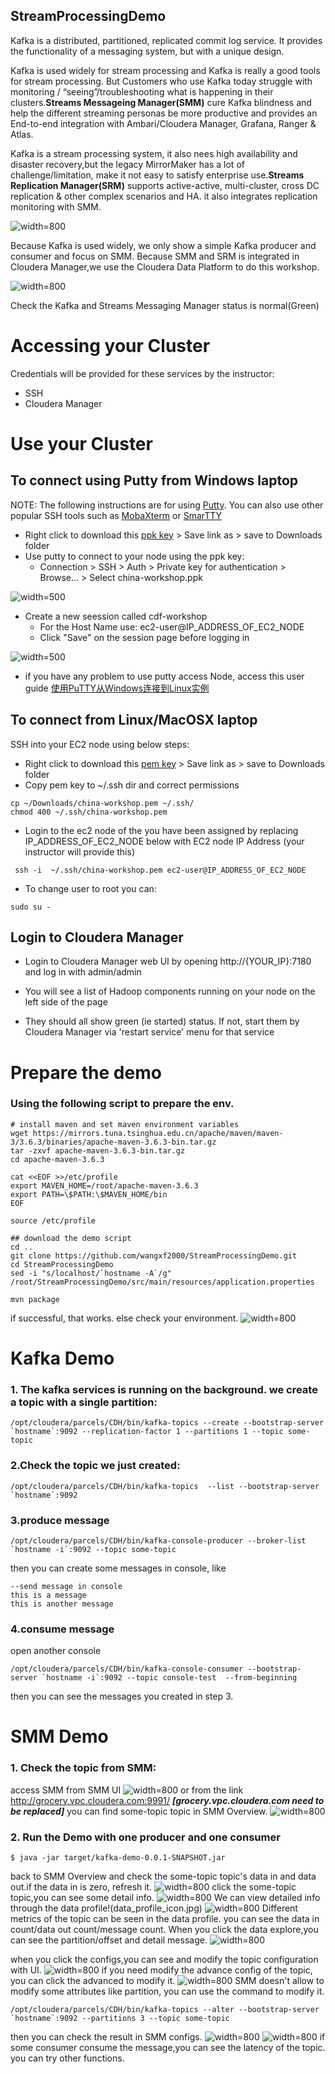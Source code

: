 ## StreamProcessingDemo

Kafka is a distributed, partitioned, replicated commit log service. It provides the functionality of a messaging system, but with a unique design. 

Kafka is used widely for stream processing and Kafka is really a good tools for stream processing. But Customers who use Kafka today struggle with monitoring / “seeing”/troubleshooting what is happening in their clusters.**Streams Messageing Manager(SMM)** cure Kafka blindness and help the  different streaming personas be more productive and provides an End-to-end integration with Ambari/Cloudera Manager, Grafana, Ranger & Atlas.

Kafka is a stream processing system, it also nees high availability and disaster recovery,but the legacy MirrorMaker has a lot of challenge/limitation, make it not easy to satisfy enterprise use.**Streams Replication Manager(SRM)** supports active-active, multi-cluster, cross DC replication & other complex scenarios and HA. it also integrates replication monitoring with SMM.


![width=800](StreamProcessing.jpg)

Because Kafka is used widely, we only show a simple Kafka producer and consumer and focus on SMM.
Because SMM and SRM is integrated in Cloudera Manager,we use the Cloudera Data Platform to do this workshop.

![width=800](ClouderaManager.jpg)

Check the Kafka and Streams Messaging Manager status is normal(Green)

# Accessing your Cluster
Credentials will be provided for these services by the instructor:
- SSH
- Cloudera Manager

# Use your Cluster
## To connect using Putty from Windows laptop
NOTE: The following instructions are for using [Putty](https://www.chiark.greenend.org.uk/~sgtatham/putty/latest.html). You can also use other popular SSH tools such as [MobaXterm](https://mobaxterm.mobatek.net/) or [SmarTTY](https://sysprogs.com/SmarTTY/)

- Right click to download this [ppk key](china-workshop.ppk) > Save link as > save to Downloads folder
- Use putty to connect to your node using the ppk key:
  - Connection > SSH > Auth > Private key for authentication > Browse... > Select china-workshop.ppk

![width=500](putty.png)
- Create a new seession called cdf-workshop
  - For the Host Name use: ec2-user@IP_ADDRESS_OF_EC2_NODE
  - Click "Save" on the session page before logging in

![width=500](putty-session.png)

- if you have any problem to use putty access Node, access this user guide [使用PuTTY从Windows连接到Linux实例](https://docs.aws.amazon.com/zh_cn/AWSEC2/latest/UserGuide/putty.html)

## To connect from Linux/MacOSX laptop
SSH into your EC2 node using below steps:
- Right click to download this [pem key](china-workshop.pem) > Save link as > save to Downloads folder
- Copy pem key to ~/.ssh dir and correct permissions
```
cp ~/Downloads/china-workshop.pem ~/.ssh/
chmod 400 ~/.ssh/china-workshop.pem
```
- Login to the ec2 node of the you have been assigned by replacing IP_ADDRESS_OF_EC2_NODE below with EC2 node IP Address (your instructor will provide this)
```
 ssh -i  ~/.ssh/china-workshop.pem ec2-user@IP_ADDRESS_OF_EC2_NODE
 ```
 - To change user to root you can:
 ```
 sudo su -
 ```
 
 ## Login to Cloudera Manager
- Login to Cloudera Manager web UI by opening http://{YOUR_IP}:7180 and log in with admin/admin
- You will see a list of Hadoop components running on your node on the left side of the page

- They should all show green (ie started) status. If not, start them by Cloudera Manager via 'restart service' menu for that service
 

# Prepare the demo
### Using the following script to prepare the env.
```
# install maven and set maven environment variables
wget https://mirrors.tuna.tsinghua.edu.cn/apache/maven/maven-3/3.6.3/binaries/apache-maven-3.6.3-bin.tar.gz
tar -zxvf apache-maven-3.6.3-bin.tar.gz
cd apache-maven-3.6.3 

cat <<EOF >>/etc/profile
export MAVEN_HOME=/root/apache-maven-3.6.3
export PATH=\$PATH:\$MAVEN_HOME/bin
EOF

source /etc/profile

## download the demo script
cd ..
git clone https://github.com/wangxf2000/StreamProcessingDemo.git
cd StreamProcessingDemo
sed -i "s/localhost/`hostname -A`/g" /root/StreamProcessingDemo/src/main/resources/application.properties

mvn package
```
if successful, that works. else check your environment.
![width=800](mvn_package.jpg)

# Kafka Demo 
### 1. The kafka services is running on the background. we create a topic with a single partition:
```
/opt/cloudera/parcels/CDH/bin/kafka-topics --create --bootstrap-server `hostname`:9092 --replication-factor 1 --partitions 1 --topic some-topic
```

### 2.Check the topic we just created:
```
/opt/cloudera/parcels/CDH/bin/kafka-topics  --list --bootstrap-server `hostname`:9092
```

### 3.produce message
```
/opt/cloudera/parcels/CDH/bin/kafka-console-producer --broker-list `hostname -i`:9092 --topic some-topic
```
then you can create some messages in console, like 
```
--send message in console
this is a message
this is another message
```

### 4.consume message
open another console
```
/opt/cloudera/parcels/CDH/bin/kafka-console-consumer --bootstrap-server `hostname -i`:9092 --topic console-test  --from-beginning
```
then you can see the messages you created in step 3.

# SMM Demo
### 1. Check the topic from SMM:
access SMM from SMM UI
![width=800](SMM_UI_Link.jpg)
or from the link http://grocery.vpc.cloudera.com:9991/ ***[grocery.vpc.cloudera.com need to be replaced]***
you can find some-topic topic in SMM Overview.
![width=800](SMM_Overview.jpg)

### 2. Run the Demo with one producer and one consumer
```
$ java -jar target/kafka-demo-0.0.1-SNAPSHOT.jar
```
back to SMM Overview and check the some-topic topic's data in and data out.if the data in is zero, refresh it.
![width=800](SMM_Overview2.jpg)
click the some-topic topic,you can see some detail info.
![width=800](some-topic.jpg)
We can view detailed info through the data profile!(data_profile_icon.jpg)
![width=800](data_profile.jpg)
Different metrics of the topic can be seen in the data profile. you can see the data in count/data out count/message count.
When you click the data explore,you can see the partition/offset and detail message.
![width=800](data_explore.jpg)

when you click the configs,you can see and modify the topic configuration with UI.
![width=800](topic_configs.jpg)
if you need modify the advance config of the topic, you can click the advanced to modify it.
![width=800](topic_configs_advanced.jpg)
SMM doesn't allow to modify some attributes like partition, you can use the command to modify it.
```
/opt/cloudera/parcels/CDH/bin/kafka-topics --alter --bootstrap-server `hostname`:9092 --partitions 3 --topic some-topic
```
then you can check the result in SMM configs.
![width=800](topic_partitions1.jpg)
![width=800](topic_partitions2.jpg)
if some consumer consume the message,you can see the latency of the topic.
you can try other functions.





